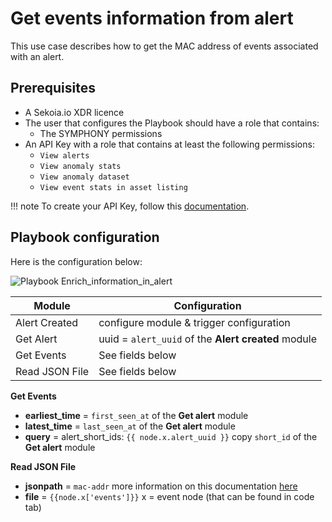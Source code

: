 # Get events information from alert

This use case describes how to get the MAC address of events associated with an alert. 

## Prerequisites

- A Sekoia.io XDR licence
- The user that configures the Playbook should have a role that contains:
	* The SYMPHONY permissions
- An API Key with a role that contains at least the following permissions:
	* `View alerts`
	* `View anomaly stats`
	* `View anomaly dataset`
	* `View event stats in asset listing`

!!! note 
    To create your API Key, follow this [documentation](/getting_started/manage_api_keys.md).
    
## Playbook configuration

Here is the configuration below: 

![Playbook Enrich_information_in_alert](/assets/playbooks/library/UseCases/Enrich_information_in_alert.png)

| Module | Configuration |
| --- | --- |
| Alert Created | configure module & trigger configuration |
| Get Alert | uuid = `alert_uuid`  of the **Alert created** module |
| Get Events | See fields below |
| Read JSON File | See fields below |

**Get Events**  
- **earliest_time** = `first_seen_at` of the **Get alert** module
- **latest_time** = `last_seen_at` of the **Get alert** module
- **query** = alert_short_ids: `{{ node.x.alert_uuid }}`  copy `short_id` of the **Get alert** module

**Read JSON File** 
- **jsonpath** = `mac-addr` more information on this documentation [here](http://docs.oasis-open.org/cti/stix/v2.0/cs01/part4-cyber-observable-objects/stix-v2.0-cs01-part4-cyber-observable-objects.html#_Toc496716255)
- **file** = `{{node.x['events']}}`  x = event node (that can be found in code tab)
